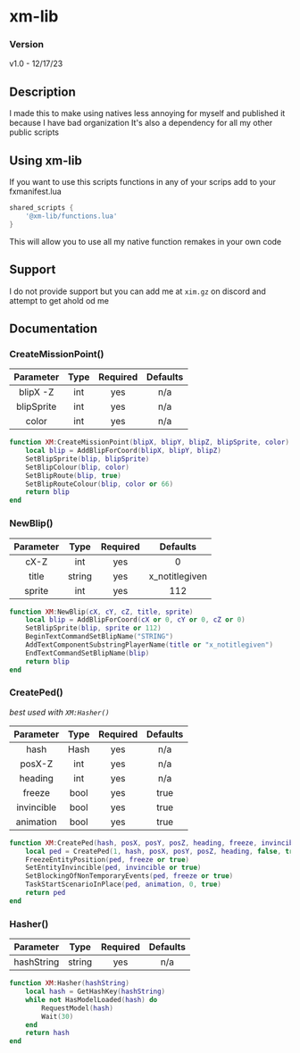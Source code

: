 # xm-lib

### Version

v1.0 - 12/17/23

## Description
I made this to make using natives less annoying for myself and published it because I have bad organization
It's also a dependency for all my other public scripts 

## Using xm-lib

If you want to use this scripts functions in any of your scrips add to your fxmanifest.lua

```lua
shared_scripts {
    '@xm-lib/functions.lua'
}
```

This will allow you to use all my native function remakes in your own code

## Support
I do not provide support but you can add me at `xim.gz` on discord and attempt to get ahold od me

## Documentation

### CreateMissionPoint()

| Parameter | Type | Required | Defaults |
|:---------:|:----:|:--------:|:--------:|
|blipX -Z   |int   | yes      |n/a       |
|blipSprite |int   | yes      |n/a       |
|color      |int   | yes      |n/a       |

```lua
function XM:CreateMissionPoint(blipX, blipY, blipZ, blipSprite, color)
    local blip = AddBlipForCoord(blipX, blipY, blipZ)
    SetBlipSprite(blip, blipSprite)
    SetBlipColour(blip, color)
    SetBlipRoute(blip, true)
    SetBlipRouteColour(blip, color or 66)
    return blip
end
```

### NewBlip()

| Parameter | Type | Required |   Defaults   |
|:---------:|:----:|:--------:|:------------:|
|cX-Z       |int   | yes      |0             |
|title      |string| yes      |x_notitlegiven|
|sprite     |int   | yes      |112           |

```lua
function XM:NewBlip(cX, cY, cZ, title, sprite)
    local blip = AddBlipForCoord(cX or 0, cY or 0, cZ or 0)
    SetBlipSprite(blip, sprite or 112)
    BeginTextCommandSetBlipName("STRING")
    AddTextComponentSubstringPlayerName(title or "x_notitlegiven")
    EndTextCommandSetBlipName(blip)
    return blip
end
```

### CreatePed()

*best used with `XM:Hasher()`*

| Parameter | Type | Required |   Defaults   |
|:---------:|:----:|:--------:|:------------:|
|hash       |Hash  | yes      |n/a           |
|posX-Z     |int   | yes      |n/a           |
|heading    |int   | yes      |n/a           |
|freeze     |bool  | yes      |true          |
|invincible |bool  | yes      |true          |
|animation  |bool  | yes      |true          |

```lua
function XM:CreatePed(hash, posX, posY, posZ, heading, freeze, invincible, animation)
    local ped = CreatePed(1, hash, posX, posY, posZ, heading, false, true)
    FreezeEntityPosition(ped, freeze or true)
    SetEntityInvincible(ped, invincible or true)
    SetBlockingOfNonTemporaryEvents(ped, freeze or true)
    TaskStartScenarioInPlace(ped, animation, 0, true)
    return ped
end
```

### Hasher()

| Parameter | Type | Required |   Defaults   |
|:---------:|:----:|:--------:|:------------:|
|hashString |string| yes      |n/a           |


```lua
function XM:Hasher(hashString)
    local hash = GetHashKey(hashString)
    while not HasModelLoaded(hash) do
        RequestModel(hash)
        Wait(30)
    end
    return hash
end
```

